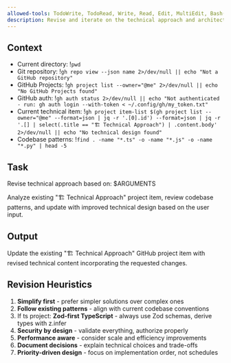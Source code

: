 ```yaml
---
allowed-tools: TodoWrite, TodoRead, Write, Read, Edit, MultiEdit, Bash(git *), Bash(gh *), Glob, Grep, LS, WebFetch, WebSearch, Task, mcp__codeloops__*
description: Revise and iterate on the technical approach and architecture
---
```


## Context

- Current directory: !`pwd`
- Git repository: !`gh repo view --json name 2>/dev/null || echo "Not a GitHub repository"`
- GitHub Projects: !`gh project list --owner="@me" 2>/dev/null || echo "No GitHub Projects found"`
- GitHub auth: !`gh auth status 2>/dev/null || echo "Not authenticated - run: gh auth login --with-token < ~/.config/gh/my_token.txt"`
- Current technical item: !`gh project item-list $(gh project list --owner="@me" --format=json | jq -r '.[0].id') --format=json | jq -r '.[] | select(.title == "🏗️ Technical Approach") | .content.body' 2>/dev/null || echo "No technical design found"`
- Codebase patterns: !`find . -name "*.ts" -o -name "*.js" -o -name "*.py" | head -5`

## Task

Revise technical approach based on: $ARGUMENTS

Analyze existing "🏗️ Technical Approach" project item, review codebase patterns, and update with improved technical design based on the user input.

## Output

Update the existing "🏗️ Technical Approach" GitHub project item with revised technical content incorporating the requested changes.

## Revision Heuristics

1. **Simplify first** - prefer simpler solutions over complex ones
2. **Follow existing patterns** - align with current codebase conventions
3. If ts project: **Zod-first TypeScript** - always use Zod schemas, derive types with z.infer
4. **Security by design** - validate everything, authorize properly
5. **Performance aware** - consider scale and efficiency improvements
6. **Document decisions** - explain technical choices and trade-offs
7. **Priority-driven design** - focus on implementation order, not schedules

```

```
